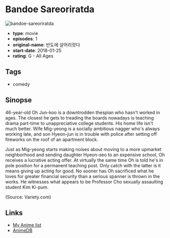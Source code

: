# Bandoe Sareoriratda

![bandoe-sareoriratda](https://cdn.myanimelist.net/images/anime/1559/92186.jpg)

-   **type**: movie
-   **episodes**: 1
-   **original-name**: 반도에 살어리랏다
-   **start-date**: 2018-01-25
-   **rating**: G - All Ages

## Tags

-   comedy

## Sinopse

46-year-old Oh Jun-koo is a downtrodden thespian who hasn't worked in ages. The closest he gets to treading the boards nowadays is teaching drama part-time to unappreciative college students. His home life isn't much better. Wife Mig-yeong is a socially ambitious nagger who's always working late, and son Hyeon-jun is in trouble with police after setting off fireworks on the roof of an apartment block.

Just as Mig-yeong starts making noises about moving to a more upmarket neighborhood and sending daughter Hyeon-seo to an expensive school, Oh receives a lucrative acting offer. At virtually the same time Oh is told he's in pole position for a permanent teaching post. Only catch with the latter is it means giving up acting for good. No sooner has Oh sacrificed what he loves for greater financial security than a serious spanner is thrown in the works. He witnesses what appears to be Professor Cho sexually assaulting student Kim Ki-pum.

(Source: Variety.com)

## Links

-   [My Anime list](https://myanimelist.net/anime/37816/Bandoe_Sareoriratda)
-   [AnimeDB](http://anidb.info/perl-bin/animedb.pl?show=anime&aid=13708)

